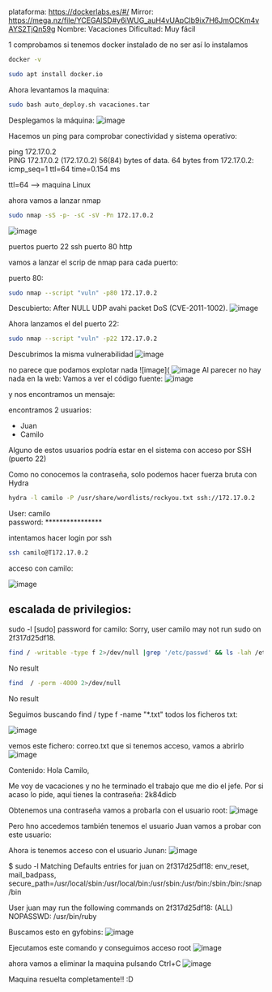 
plataforma: https://dockerlabs.es/#/
Mirror: https://mega.nz/file/YCEGAISD#y6iWUG_auH4vUApClb9ix7H6JmOCKm4vAYS2TjQn59g
Nombre: Vacaciones
Dificultad: Muy fácil



1 comprobamos si tenemos docker instalado de no ser así lo instalamos

```sh fold:"Comprobar si docker está instalado"
docker -v
```

```sh fold:"Instalacion de docker"
sudo apt install docker.io
```

Ahora levantamos la maquina:

```sh fold:"Levantamos la maquina en docker"
sudo bash auto_deploy.sh vacaciones.tar 

```


Desplegamos la máquina:
![image](https://github.com/borazuwarah/CTFs-ByBorazuwarah/blob/main/CTFs-By%20borazuwarah/DockerLabs/Vacaciones/Images/Dockerlabs%20-%20Vacaciones%20-%20Despliegue%20me%20maquina.png?raw=true)


Hacemos un ping para comprobar conectividad y sistema operativo:

ping 172.17.0.2       
PING 172.17.0.2 (172.17.0.2) 56(84) bytes of data.
64 bytes from 172.17.0.2: icmp_seq=1 ttl=64 time=0.154 ms


ttl=64 --> maquina Linux

ahora vamos a lanzar nmap
```sh fold:"Nmap"
sudo nmap -sS -p- -sC -sV -Pn 172.17.0.2
```
![image](https://github.com/borazuwarah/CTFs-ByBorazuwarah/blob/main/CTFs-By%20borazuwarah/DockerLabs/Vacaciones/Images/Dockerlabs%20-%20Vacacioens%20-%20Nmap%20result.png?raw=true)

puertos
puerto 22 ssh
puerto 80  http

vamos a lanzar el scrip de nmap para cada puerto:

puerto 80:
```sh fold:"Scrip vulnerabilidades de Nmap puerto 80"
sudo nmap --script "vuln" -p80 172.17.0.2 
```

Descubierto:   After NULL UDP avahi packet DoS (CVE-2011-1002).
![image](https://github.com/borazuwarah/CTFs-ByBorazuwarah/blob/main/CTFs-By%20borazuwarah/DockerLabs/Vacaciones/Images/Dockerlabs%20-%20Vacacioens%20-%20%20Script%20vbuln%20p%2080.png?raw=true)

Ahora lanzamos el del puerto 22:

```sh fold:"Scrip vulnerabilidades de Nmap puerto 22"
sudo nmap --script "vuln" -p22 172.17.0.2 
```


Descubrimos la misma vulnerabilidad
![image](https://github.com/borazuwarah/CTFs-ByBorazuwarah/blob/main/CTFs-By%20borazuwarah/DockerLabs/Vacaciones/Images/Dockerlabs%20-%20Vacacioens%20-%20%20Script%20Vulnerabilidad%20P22.png?raw=true)



no parece que podamos explotar nada
![image](
![image](https://github.com/borazuwarah/CTFs-ByBorazuwarah/blob/main/CTFs-By%20borazuwarah/DockerLabs/Vacaciones/Images/Dockerlabs%20-%20Vacacioens%20-%20Web.png?raw=true)
Al parecer no hay nada en la web:
Vamos a ver el código fuente:
![image](https://github.com/borazuwarah/CTFs-ByBorazuwarah/blob/main/CTFs-By%20borazuwarah/DockerLabs/Vacaciones/Images/Dockerlabs%20-%20Vacaciones%20-%20Codigo%20Fuente.png?raw=true)


y nos encontramos un mensaje:

<!-- De : Juan Para: Camilo , te he dejado un correo es importante... -->
encontramos 2 usuarios:
- Juan
- Camilo


Alguno de estos usuarios podría estar en el sistema con acceso por SSH (puerto 22)

Como no conocemos la contraseña, solo podemos hacer fuerza bruta con Hydra





```sh fold:"Fuerza bruta con Hydra usuario camilo"
hydra -l camilo -P /usr/share/wordlists/rockyou.txt ssh://172.17.0.2
```

User: camilo  
password: ****************


intentamos hacer login por ssh

```sh fold:"ssh acces con camilo como usuario"
ssh camilo@T172.17.0.2
```

acceso con camilo:

![image](https://github.com/borazuwarah/CTFs-ByBorazuwarah/blob/main/CTFs-By%20borazuwarah/DockerLabs/Vacaciones/Images/Dockerlabs%20-%20Vacaciones%20-%20acceso%20por%20ssh%20usuario%20camilo.png?raw=true)

## escalada de privilegios:
sudo -l
[sudo] password for camilo: 
Sorry, user camilo may not run sudo on 2f317d25df18.


```sh fold:"Revisar si tenemos permiso de escritura en /etc/passwd"
find / -writable -type f 2>/dev/null |grep '/etc/passwd' && ls -lah /etc/passwd
```
No result

```sh fold:"Revisar binarios que se puedan explotar"
find  / -perm -4000 2>/dev/null  
```

No result

Seguimos buscando
find / type f -name "*.txt" todos los ficheros txt:

![image](https://github.com/borazuwarah/CTFs-ByBorazuwarah/blob/main/CTFs-By%20borazuwarah/DockerLabs/Vacaciones/Images/Dockerlabs%20-%20Vacaciones%20-%20Fichero%20de%20correo%20encontrado.png?raw=true)

vemos este fichero:  correo.txt que si tenemos acceso, vamos a abrirlo
![image](https://github.com/borazuwarah/CTFs-ByBorazuwarah/blob/main/CTFs-By%20borazuwarah/DockerLabs/Vacaciones/Images/Dockerlabs%20-%20Vacacioens%20-%20%20Contenido%20fichero%20correo.png?raw=true)


Contenido:
Hola Camilo,

Me voy de vacaciones y no he terminado el trabajo que me dio el jefe. Por si acaso lo pide, aquí tienes la contraseña: 2k84dicb

Obtenemos una contraseña vamos a probarla con el usuario root:
![image](https://github.com/borazuwarah/CTFs-ByBorazuwarah/blob/main/CTFs-By%20borazuwarah/DockerLabs/Vacaciones/Images/Dockerlabs%20-%20Vacaciones%20-%20Intento%20acceso%20rrot.png?raw=true)

Pero hno accedemos
también tenemos el usuario Juan vamos a probar con este usuario:

Ahora is tenemos acceso con el usuario Junan:
![image](https://github.com/borazuwarah/CTFs-ByBorazuwarah/blob/main/CTFs-By%20borazuwarah/DockerLabs/Vacaciones/Images/Dockerlabs%20-%20Vacaciones%20-%20Acceso%20usuario%20Juan.png?raw=true)

$ sudo -l
Matching Defaults entries for juan on 2f317d25df18:
    env_reset, mail_badpass, secure_path=/usr/local/sbin\:/usr/local/bin\:/usr/sbin\:/usr/bin\:/sbin\:/bin\:/snap/bin

User juan may run the following commands on 2f317d25df18:
    (ALL) NOPASSWD: /usr/bin/ruby

Buscamos esto en gyfobins:
![image](https://github.com/borazuwarah/CTFs-ByBorazuwarah/blob/main/CTFs-By%20borazuwarah/DockerLabs/Vacaciones/Images/Dockerlabs%20-%20Vacacioens%20-%20%20Gtfobbins%20ruby%20sudo%20access.png?raw=true)

Ejecutamos este comando
y conseguimos acceso root
![image](https://github.com/borazuwarah/CTFs-ByBorazuwarah/blob/main/CTFs-By%20borazuwarah/DockerLabs/Vacaciones/Images/Dockerlabs%20-%20Vacaciones%20-%20Root%20access.png?raw=true)


ahora vamos a  eliminar la maquina pulsando Ctrl+C
![image](https://github.com/borazuwarah/CTFs-ByBorazuwarah/blob/main/CTFs-By%20borazuwarah/DockerLabs/Vacaciones/Images/Dockerlabs%20-%20Vacacioens%20-%20%20Eliminar%20la%20maquina.png?raw=true)

Maquina resuelta completamente!! :D


